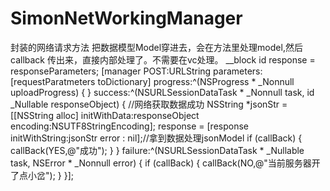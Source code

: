 # SimonNetWorkingManager
封装的网络请求方法
把数据模型Model穿进去，会在方法里处理model,然后callback 传出来，直接内部处理了。不需要在vc处理。
__block id response = responseParameters;
    [manager POST:URLString parameters:[requestParatmeters toDictionary] progress:^(NSProgress * _Nonnull uploadProgress) {
    } success:^(NSURLSessionDataTask * _Nonnull task, id  _Nullable responseObject) {
        //网络获取数据成功
        NSString *jsonStr = [[NSString alloc] initWithData:responseObject encoding:NSUTF8StringEncoding];
        response = [response initWithString:jsonStr error : nil];//拿到数据处理jsonModel
        if (callBack) {
            callBack(YES,@"成功");
        }
    } failure:^(NSURLSessionDataTask * _Nullable task, NSError * _Nonnull error) {
        if (callBack) {
            callBack(NO,@"当前服务器开了点小岔");
        }
    }];
